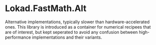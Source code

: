 ﻿# Lokad.FastMath.Alt

Alternative implementations, typically slower than hardware-accelerated ones.
This library is introduced as a container for numerical recipees that are of
interest, but kept seperated to avoid any confusion between high-performance
implementations and their variants.
